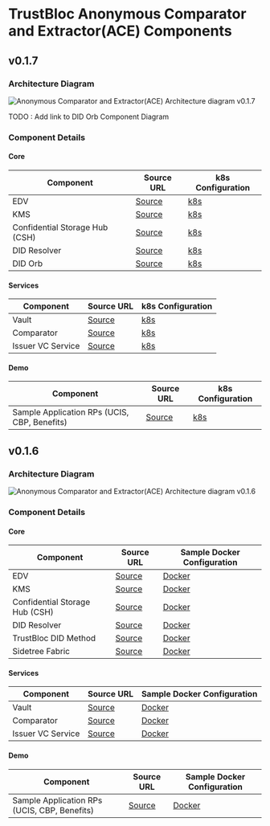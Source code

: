 # TrustBloc Anonymous Comparator and Extractor(ACE) Components

## v0.1.7
### Architecture Diagram 
![Anonymous Comparator and Extractor(ACE) Architecture diagram v0.1.7](../images/ace_component_diagram_v0.1.7.svg)

TODO : Add link to DID Orb Component Diagram

### Component Details
#### Core
| Component                      | Source URL                                                                                 | k8s Configuration                                                                              |
|--------------------------------|--------------------------------------------------------------------------------------------|------------------------------------------------------------------------------------------------|
| EDV                            | [Source](https://github.com/trustbloc/edv)                                                 | [k8s](https://github.com/trustbloc/k8s/tree/b7254443d1efdbb7f7819aeeffff687a38f40706/edv)      |
| KMS                            | [Source](https://github.com/trustbloc/kms)                                             | [k8s](https://github.com/trustbloc/k8s/tree/b7254443d1efdbb7f7819aeeffff687a38f40706/kms)      |
| Confidential Storage Hub (CSH) | [Source](https://github.com/trustbloc/edge-service/tree/main/cmd/confidential-storage-hub) | [k8s](https://github.com/trustbloc/k8s/tree/b7254443d1efdbb7f7819aeeffff687a38f40706/csh)      |
| DID Resolver                   | [Source](https://github.com/trustbloc/edge-service/tree/main/cmd/did-rest)                 | [k8s](https://github.com/trustbloc/k8s/tree/b7254443d1efdbb7f7819aeeffff687a38f40706/resolver) |
| DID Orb                        | [Source](https://github.com/trustbloc/orb)                                                 | [k8s](https://github.com/trustbloc/k8s/tree/b7254443d1efdbb7f7819aeeffff687a38f40706/orb)      |

#### Services
| Component         | Source URL                                                                        | k8s Configuration                                                                                        |
|-------------------|-----------------------------------------------------------------------------------|----------------------------------------------------------------------------------------------------------|
| Vault             | [Source](https://github.com/trustbloc/edge-service/tree/main/cmd/vault-server)    | [k8s](https://github.com/trustbloc/k8s/tree/b7254443d1efdbb7f7819aeeffff687a38f40706/vault-server)       |
| Comparator        | [Source](https://github.com/trustbloc/edge-service/tree/main/cmd/comparator-rest) | [k8s](https://github.com/trustbloc/sandbox/tree/59b6dee1552f7afdea3a8b6f804e3dfdfcc0837e/k8s/comparator) |
| Issuer VC Service | [Source](https://github.com/trustbloc/edge-service)                               | [k8s](https://github.com/trustbloc/k8s/tree/b7254443d1efdbb7f7819aeeffff687a38f40706/vcs)                |

#### Demo
| Component                                    | Source URL                                                               | k8s Configuration                                                                                    |
|----------------------------------------------|--------------------------------------------------------------------------|------------------------------------------------------------------------------------------------------|
| Sample Application RPs (UCIS, CBP, Benefits) | [Source](https://github.com/trustbloc/sandbox/tree/main/cmd/ace-rp-rest) | [k8s](https://github.com/trustbloc/sandbox/tree/59b6dee1552f7afdea3a8b6f804e3dfdfcc0837e/k8s/ace-rp) |



## v0.1.6
### Architecture Diagram 
![Anonymous Comparator and Extractor(ACE) Architecture diagram v0.1.6](../images/ace_component_diagram_v0.1.6.svg)

### Component Details
#### Core
| Component                      | Source URL                                                                                 | Sample Docker Configuration                                                                                          |
|--------------------------------|--------------------------------------------------------------------------------------------|----------------------------------------------------------------------------------------------------------------------|
| EDV                            | [Source](https://github.com/trustbloc/edv)                                                 | [Docker](https://github.com/trustbloc/sandbox/blob/v0.1.6/test/bdd/fixtures/demo/docker-compose-edv.yml)             |
| KMS                            | [Source](https://github.com/trustbloc/hub-kms)                                             | [Docker](https://github.com/trustbloc/sandbox/blob/v0.1.6/test/bdd/fixtures/demo/docker-compose-kms.yml)             |
| Confidential Storage Hub (CSH) | [Source](https://github.com/trustbloc/edge-service/tree/main/cmd/confidential-storage-hub) | [Docker](https://github.com/trustbloc/sandbox/blob/v0.1.6/test/bdd/fixtures/demo/docker-compose-csh.yml)             |
| DID Resolver                   | [Source](https://github.com/trustbloc/edge-service/tree/main/cmd/did-rest)                 | [Docker](https://github.com/trustbloc/sandbox/blob/v0.1.6/test/bdd/fixtures/demo/docker-compose-resolver.yml)        |
| TrustBloc DID Method           | [Source](https://github.com/trustbloc/trustbloc-did-method)                                | [Docker](https://github.com/trustbloc/sandbox/blob/v0.1.6/test/bdd/fixtures/demo/docker-compose-did-method.yml)      |
| Sidetree Fabric                | [Source](https://github.com/trustbloc/sidetree-fabric)                                     | [Docker](https://github.com/trustbloc/sandbox/blob/v0.1.6/test/bdd/fixtures/demo/docker-compose-sidetree-fabric.yml) |

#### Services
| Component         | Source URL                                                                        | Sample Docker Configuration                                                                                     |
|-------------------|-----------------------------------------------------------------------------------|-----------------------------------------------------------------------------------------------------------------|
| Vault             | [Source](https://github.com/trustbloc/edge-service/tree/main/cmd/vault-server)    | [Docker](https://github.com/trustbloc/sandbox/blob/v0.1.6/test/bdd/fixtures/demo/docker-compose-vault.yml)      |
| Comparator        | [Source](https://github.com/trustbloc/edge-service/tree/main/cmd/comparator-rest) | [Docker](https://github.com/trustbloc/sandbox/blob/v0.1.6/test/bdd/fixtures/demo/docker-compose-comparator.yml) |
| Issuer VC Service | [Source](https://github.com/trustbloc/edge-service)                               | [Docker](https://github.com/trustbloc/sandbox/blob/v0.1.6/test/bdd/fixtures/demo/docker-compose-vcs.yml)        |

#### Demo
| Component                                    | Source URL                                                               | Sample Docker Configuration                                                                                            |
|----------------------------------------------|--------------------------------------------------------------------------|------------------------------------------------------------------------------------------------------------------------|
| Sample Application RPs (UCIS, CBP, Benefits) | [Source](https://github.com/trustbloc/sandbox/tree/main/cmd/ace-rp-rest) | [Docker](https://github.com/trustbloc/sandbox/blob/v0.1.6/test/bdd/fixtures/demo/docker-compose-demo-applications.yml) |

